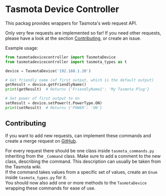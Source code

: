 #  Tasmota Device Controller

This packag provides wrappers for Tasmota's web request API.

Only very few requests are implemented so far! If you need other requests, please have a look at the section [Contributing](#contributing), or create an issue.

Example usage:

```py
from tasmotadevicecontroller import TasmotaDevice
from tasmotadevicecontroller import tasmota_types as t

device = TasmotaDevice('192.168.1.20')

# Get friendly name (of first output, which is the default output)
getResult = device.getFriendlyName()
print(getResult)  # Returns {'FriendlyName1': 'My Tasmota Plug'}

# Set power of first output to on
setResult = device.setPower(t.PowerType.ON)
print(setResult)  # Returns {'POWER': 'ON'}

```

## Contributing
If you want to add new requests, can implement these commands and create a merge request on [GitHub](https://github.com/chaptergy/tasmota-device-controller).

For every request there should be one class inside `tasmota_commands.py` inheriting from the `_Command` class. Make sure to add a comment to the new class, describing the command. This description can usually be taken from the Tasmota wiki.  
If the command takes values from a specific set of values, create an `Enum` inside `tasmota_types.py` for it.  
You should now also add one or more methods to the `TasmotaDevice` wrapping these commands for ease of use.